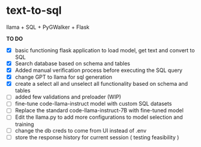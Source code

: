 # text-to-sql
llama + SQL + PyGWalker + Flask

**TO DO**
- [x] basic functioning flask application to load model, get text and convert to SQL
- [x] Search database based on schema and tables
- [x] Added manual verification process before executing the SQL query
- [x] change GPT to llama for sql generation
- [X] create a select all and unselect all functionality based on schema and tables
- [ ] added few validations and preloader (WIP)
- [ ] fine-tune code-llama-instruct model with custom SQL datasets
- [ ] Replace the standard code-llama-instruct-7B with fine-tuned model
- [ ] Edit the llama.py to add more configurations to model selection and training
- [ ] change the db creds to come from UI instead of .env
- [ ] store the response history for current session ( testing feasibility )
